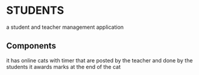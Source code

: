 # STUDENTS
a student and teacher management application
## Components
it has online cats with timer that are posted by the teacher and done by the students
it awards marks at the end of the cat
